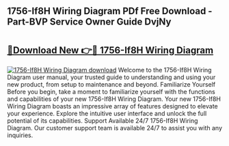 ## 1756-If8H Wiring Diagram PDf Free Download - Part-BVP Service Owner Guide DvjNy

# <h2><a href="http://dfmwht.blite.top/?on=1756-If8H+Wiring+Diagram">🔗Download New 👉🔴 1756-If8H Wiring Diagram</a></h2>

[![1756-If8H Wiring Diagram download](https://i.imgur.com/lujVjoI.png)](http://dfmwht.blite.top/?on=1756-If8H+Wiring+Diagram)
Welcome to the 1756-If8H Wiring Diagram user manual, your trusted guide to understanding and using your new product, from setup to maintenance and beyond. Familiarize Yourself Before you begin, take a moment to familiarize yourself with the functions and capabilities of your new 1756-If8H Wiring Diagram. Your new 1756-If8H Wiring Diagram boasts an impressive array of features designed to elevate your experience. Explore the intuitive user interface and unlock the full potential of its capabilities. Support Available 24/7 1756-If8H Wiring Diagram. Our customer support team is available 24/7 to assist you with any inquiries.
